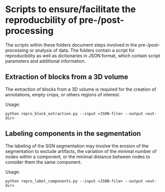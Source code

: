 # Scripts to ensure/facilitate the reproducbility of pre-/post-processing

The scripts within these folders document steps involved in the pre-/post-processing or analysis of data.
The folders contain a script for reproducibility as well as dictionaries in JSON format, which contain script parameters and additional information.

## Extraction of blocks from a 3D volume

The extraction of blocks from a 3D volume is required for the creation of annotations, empty crops, or others regions of interest.

Usage:
```
python repro_block_extraction.py --input <JSON-file> --output <out-dir>
```

## Labeling components in the segmentation

The labeling of the SGN segmentation may involve the erosion of the segmentation to exclude artifacts, the variation of the minimal number of nodes within a component, or the minimal distance between nodes to consider them the same component.

Usage:
 ```
python repro_label_components.py --input <JSON-file> --output <out-dir>
```

